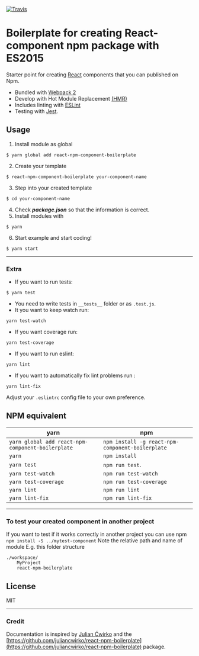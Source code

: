 [![Travis](https://travis-ci.org/lindgr3n/react-npm-component-boilerplate.svg?branch=master)](https://travis-ci.org/lindgr3n/react-npm-component-boilerplate.svg?branch=master)

# Boilerplate for creating React-component npm package with ES2015

Starter point for creating [React](https://facebook.github.io/react/) components that you can published on Npm.

* Bundled with [Webpack 2](https://webpack.js.org/)
* Develop with Hot Module Replacement [(HMR)](https://webpack.js.org/concepts/hot-module-replacement/)
* Includes linting with [ESLint](http://eslint.org/)
* Testing with [Jest](http://facebook.github.io/jest/).

## Usage

1. Install module as global 
```
$ yarn global add react-npm-component-boilerplate
```
2. Create your template 
```
$ react-npm-component-boilerplate your-component-name
```
3. Step into your created template 
```
$ cd your-component-name
```
4. Check **_package.json_** so that the information is correct.
5. Install modules with 
```
$ yarn
```
6. Start example and start coding! 
```
$ yarn start
```
___
### Extra
* If you want to run tests: 
```
$ yarn test
``` 
* You need to write tests in `__tests__` folder or as `.test.js`.
* It you want to keep watch run: 
```
yarn test-watch
```
* If you want coverage run: 
```
yarn test-coverage
```
* If you want to run eslint: 
```
yarn lint
```
* If you want to automatically fix lint problems run :
```
yarn lint-fix
``` 
Adjust your `.eslintrc` config file to your own preference.

## NPM equivalent
yarn | npm
---- | ---
`yarn global add react-npm-component-boilerplate` | `npm install -g react-npm-component-boilerplate`
`yarn` | `npm install`
`yarn test` | `npm run test`. 
`yarn test-watch` | `npm run test-watch`
`yarn test-coverage` | `npm run test-coverage`
`yarn lint` | `npm run lint`
`yarn lint-fix` | `npm run lint-fix`

____

### To test your created component in another project

If you want to test if it works correctly in another project you can use npm `npm install -S ../mytest-component` Note the relative path and name of module
E.g. this folder structure

    ./workspace/
        MyProject
        react-npm-boilerplate

## License

MIT

____
### Credit
Documentation is inspired by [Julian Ćwirko](https://github.com/juliancwirko) and the [https://github.com/juliancwirko/react-npm-boilerplate](https://github.com/juliancwirko/react-npm-boilerplate) package.